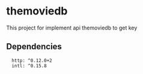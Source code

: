 # themoviedb

This project for implement api themoviedb
to get key 

## Dependencies

```
  http: ^0.12.0+2
  intl: ^0.15.8
```
